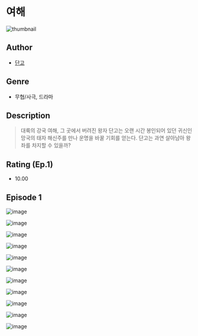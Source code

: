# 여해
![thumbnail](https://image-comic.pstatic.net/user_contents_data/challenge_comic/2023/05/23/320497/upload_7016946016010384229_480x623.jpeg)

## Author
- [단고](https://comic.naver.com/artistTitle?id=320497)

## Genre
- 무협/사극, 드라마

## Description
> 대륙의 강국 여해, 그 곳에서 버려진 왕자 단고는 오랜 시간 봉인되어 있던 귀신인 망국의 태자 해신주를 만나 운명을 바꿀 기회를 얻는다. 단고는 과연 살아남아 왕좌를 차지할 수 있을까?


## Rating (Ep.1)
- 10.00

## Episode 1
![image](https://image-comic.pstatic.net/user_contents_data/challenge_comic/2023/05/23/320497/upload_7147883535027953971.jpeg)

![image](https://image-comic.pstatic.net/user_contents_data/challenge_comic/2023/05/23/320497/upload_7147268001759311670.jpeg)

![image](https://image-comic.pstatic.net/user_contents_data/challenge_comic/2023/05/23/320497/upload_3689354338154000741.jpeg)

![image](https://image-comic.pstatic.net/user_contents_data/challenge_comic/2023/05/23/320497/upload_3486406452521820726.jpeg)

![image](https://image-comic.pstatic.net/user_contents_data/challenge_comic/2023/05/23/320497/upload_7076336106553488696.jpeg)

![image](https://image-comic.pstatic.net/user_contents_data/challenge_comic/2023/05/23/320497/upload_7090411168806744372.jpeg)

![image](https://image-comic.pstatic.net/user_contents_data/challenge_comic/2023/05/23/320497/upload_3689073924772488247.jpeg)

![image](https://image-comic.pstatic.net/user_contents_data/challenge_comic/2023/05/23/320497/upload_3846981399608648758.jpeg)

![image](https://image-comic.pstatic.net/user_contents_data/challenge_comic/2023/05/23/320497/upload_3833460730891876656.jpeg)

![image](https://image-comic.pstatic.net/user_contents_data/challenge_comic/2023/05/23/320497/upload_3558795222918128994.jpeg)

![image](https://image-comic.pstatic.net/user_contents_data/challenge_comic/2023/05/23/320497/upload_7234241583304226098.jpeg)

